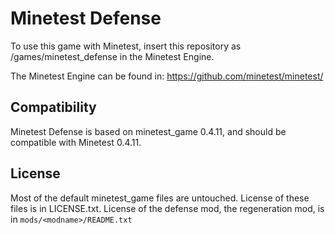 Minetest Defense
================

To use this game with Minetest, insert this repository as
  /games/minetest_defense
in the Minetest Engine.

The Minetest Engine can be found in:
  https://github.com/minetest/minetest/

Compatibility
--------------
Minetest Defense is based on minetest_game 0.4.11, and should be compatible with Minetest 0.4.11.

License
-------
Most of the default minetest_game files are untouched. License of these files is in LICENSE.txt.
License of the defense mod, the regeneration mod, is in `mods/<modname>/README.txt`

